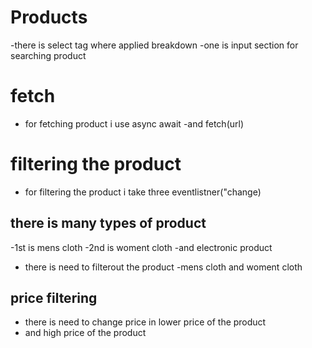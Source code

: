# Products
-there is select tag where  applied breakdown
-one is input section for searching product


# fetch
- for fetching product i use async await
-and fetch(url)


# filtering the product

- for filtering the product i take three eventlistner("change)

## there is many types of product
-1st is mens cloth
-2nd is woment cloth
-and electronic product

- there is need to filterout the product
-mens cloth and woment cloth


## price filtering
- there is need to change price in lower price of the product
- and high price of the product